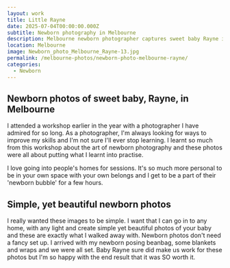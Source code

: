 ```yaml
---
layout: work
title: Little Rayne
date: 2025-07-04T00:00:00.000Z
subtitle: Newborn photography in Melbourne
description: Melbourne newborn photographer captures sweet baby Rayne in simple, beautiful session. Natural newborn photography with minimal setup and maximum love.
location: Melbourne
image: Newborn_photo_Melbourne_Rayne-13.jpg
permalink: /melbourne-photos/newborn-photo-melbourne-rayne/
categories:
  - Newborn
---
```


## Newborn photos of sweet baby, Rayne, in Melbourne

I attended a workshop earlier in the year with a photographer I have admired for so long. As a photographer, I'm always looking for ways to improve my skills and I'm not sure I'll ever stop learning. I learnt so much from this workshop about the art of newborn photography and these photos were all about putting what I learnt into practise.

I love going into people's homes for sessions. It's so much more personal to be in your own space with your own belongs and I get to be a part of their 'newborn bubble' for a few hours.

## Simple, yet beautiful newborn photos

I really wanted these images to be simple. I want that I can go in to any home, with any light and create simple yet beautiful photos of your baby and these are exactly what I walked away with. Newborn photos don't need a fancy set up. I arrived with my newborn posing beanbag, some blankets and wraps and we were all set. Baby Rayne sure did make us work for these photos but I'm so happy with the end result that it was SO worth it.
